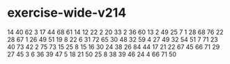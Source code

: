 # exercise-wide-v214
14
40
62
3
17
44
68
61
14
12
22
2
20
33
2
36
60
13
2
49
25
7
1
28
68
76
22
28
67
1
26
49
51
19
8
22
6
31
72
65
30
48
32
59
4
27
49
32
54
51
7
71
23
40
73
42
2
75
73
15
25
8
15
16
30
24
38
26
84
44
17
21
22
67
45
66
71
29
27
45
3
6
36
39
47
5
18
21
50
25
8
38
39
46
24
4
66
71
50
